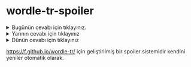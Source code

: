 # wordle-tr-spoiler

<details>
  <summary>Bugünün cevabı için tıklayınız.</summary>
  <br>
    <b> serik </b>
</details>

<details>
  <summary>Yarının cevabı için tıklayınız</summary>
  <br>
   <b> medar </b>
</details>

<details>
  <summary>Dünün cevabı için tıklayınız </summary>
  <br>
  <b> madde </b>
</details>

https://f.github.io/wordle-tr/ için geliştirilmiş bir spoiler sistemidir kendini yeniler otomatik olarak.

